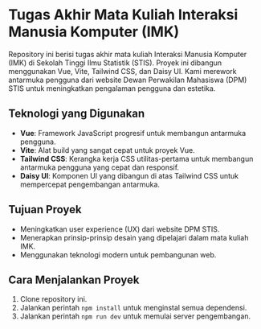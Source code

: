# Tugas Akhir Mata Kuliah Interaksi Manusia Komputer (IMK)

Repository ini berisi tugas akhir mata kuliah Interaksi Manusia Komputer (IMK) di Sekolah Tinggi Ilmu Statistik (STIS). Proyek ini dibangun menggunakan Vue, Vite, Tailwind CSS, dan Daisy UI. Kami merework antarmuka pengguna dari website Dewan Perwakilan Mahasiswa (DPM) STIS untuk meningkatkan pengalaman pengguna dan estetika.

## Teknologi yang Digunakan

- **Vue**: Framework JavaScript progresif untuk membangun antarmuka pengguna.
- **Vite**: Alat build yang sangat cepat untuk proyek Vue.
- **Tailwind CSS**: Kerangka kerja CSS utilitas-pertama untuk membangun antarmuka pengguna yang cepat dan responsif.
- **Daisy UI**: Komponen UI yang dibangun di atas Tailwind CSS untuk mempercepat pengembangan antarmuka.

## Tujuan Proyek

- Meningkatkan user experience (UX) dari website DPM STIS.
- Menerapkan prinsip-prinsip desain yang dipelajari dalam mata kuliah IMK.
- Menggunakan teknologi modern untuk pembangunan web.

## Cara Menjalankan Proyek

1. Clone repository ini.
2. Jalankan perintah `npm install` untuk menginstal semua dependensi.
3. Jalankan perintah `npm run dev` untuk memulai server pengembangan.
